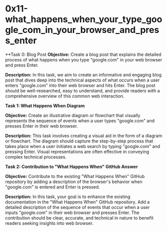 # 0x11-what_happens_when_your_type_google_com_in_your_browser_and_press_enter

**Task 0: Blog Post
**Objective:**
Create a blog post that explains the detailed process of what happens when you type "google.com" in your web browser and press Enter.

**Description:**
In this task, we aim to create an informative and engaging blog post that dives deep into the technical aspects of what occurs when a user enters "google.com" into their web browser and hits Enter. The blog post should be well-researched, easy to understand, and provide readers with a comprehensive overview of this common web interaction.

**Task 1: What Happens When Diagram**

**Objective:**
Create an illustrative diagram or flowchart that visually represents the sequence of events when a user types "google.com" and presses Enter in their web browser.

**Description:**
This task involves creating a visual aid in the form of a diagram or flowchart. The diagram should capture the step-by-step process that takes place when a user initiates a web search by typing "google.com" and pressing Enter. Visual representations are often effective in conveying complex technical processes.

**Task 2: Contribution to "What Happens When" GitHub Answer**

**Objective:**
Contribute to the existing "What Happens When" GitHub repository by adding a description of the browser's behavior when "google.com" is entered and Enter is pressed.

**Description:**
In this task, your goal is to enhance the existing documentation in the "What Happens When" GitHub repository. Add a detailed description of the sequence of events that occur when a user inputs "google.com" in their web browser and presses Enter. The contribution should be clear, accurate, and technical in nature to benefit readers seeking insights into web browser.
